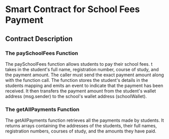 
<h1>Smart Contract for School Fees Payment</h1>

<h2>Contract Description</h2>

<h3>
        The paySchoolFees Function
</h3>

<p>
  The paySchoolFees function allows students to pay their school fees. t takes in the student's full name, registration number, course of study, and the payment amount. The caller must send the exact payment amount along with the function call. The function stores the student's details in the students mapping and emits an event to indicate that the payment has been received. It then transfers the payment amount from the student's wallet address (msg.sender) to the school's wallet address (schoolWallet).
</p>
  
<h3>
  The getAllPayments Function
</h3>
<p>
  The getAllPayments function retrieves all the payments made by students. It returns arrays containing the addresses of the students, their full names, registration numbers, courses of study, and the amounts they have paid.
</p>
